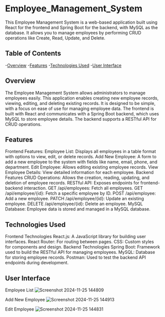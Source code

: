 # Employee_Management_System
This Employee Management System is a web-based application built using React for the frontend and Spring Boot for the backend, with MySQL as the database. It allows you to manage employees by performing CRUD operations like Create, Read, Update, and Delete.

## Table of Contents
-[Overview](#overview)
-[Features](#features)
-[Technologies Used](#technologiesUsed)
-[User Interface](#userInterface)

## Overview
The Employee Management System allows administrators to manage employees easily. This application enables creating new employee records, viewing, editing, and deleting existing records. It is designed to be simple, with a focus on ease of use for managing employee data. The frontend is built with React and communicates with a Spring Boot backend, which uses MySQL to store employee details. The backend supports a RESTful API for CRUD operations.

## Features
Frontend Features:
    Employee List: Displays all employees in a table format with options to view, edit, or delete records.
    Add New Employee: A form to add a new employee to the system with fields like name, email, phone, and department.
    Edit Employee: Allows editing existing employee records.
    View Employee Details: View detailed information for each employee.
Backend Features
    CRUD Operations: Allows the creation, reading, updating, and deletion of employee records.
    RESTful API: Exposes endpoints for frontend-backend interaction.
        GET /api/employees: Fetch all employees.
        GET /api/employee/{id}: Fetch a specific employee by ID.
        POST /api/employee: Add a new employee.
        PATCH /api/employee/{id}: Update an existing employee.
        DELETE /api/employee/{id}: Delete an employee.
    MySQL Database: Employee data is stored and managed in a MySQL database.

## Technologies Used
Frontend Technologies
    React.js: A JavaScript library for building user interfaces.
    React Router: For routing between pages.
    CSS: Custom styles for components and design.
Backend Technologies
    Spring Boot: Framework used to build the RESTful API for managing employees.
    MySQL: Database for storing employee records.
    Postman: Used to test the backend API endpoints during development.

## User Interface
Employee List
![Screenshot 2024-11-25 144809](https://github.com/user-attachments/assets/67050a15-364f-4632-9c1b-4d134497f58c)

Add New Employee
![Screenshot 2024-11-25 144913](https://github.com/user-attachments/assets/24d893a3-a706-40c1-a191-7109a6b5c8da)

Edit Employee
![Screenshot 2024-11-25 144831](https://github.com/user-attachments/assets/7ef36760-fa6d-4e3d-b99a-39793a2b5fb3)

